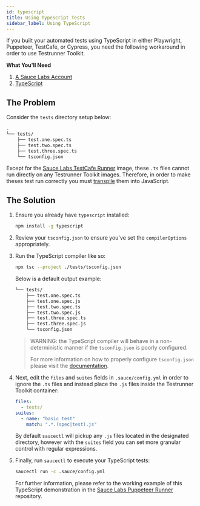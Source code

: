 ```yaml
---
id: typescript
title: Using TypeScript Tests
sidebar_label: Using TypeScript
---
```


If you built your automated tests using TypeScript in either Playwright, Puppeteer, TestCafe, or Cypress, you need the following workaround in order to use Testrunner Toolkit.

__What You'll Need__

1. [A Sauce Labs Account](https://saucelabs.com/sign-up)
2. [TypeScript](https://www.typescriptlang.org/download)

## The Problem

Consider the `tests` directory setup below:

```bash
.
└── tests/
    ├── test.one.spec.ts
    ├── test.two.spec.ts
    ├── test.three.spec.ts
    └── tsconfig.json
```

Except for the [Sauce Labs TestCafe Runner](https://github.com/saucelabs/sauce-testcafe-runner) image, these `.ts` files cannot run directly on any Testrunner Toolkit images. Therefore, in order to make theses test run correctly you must [transpile](https://code.visualstudio.com/docs/typescript/typescript-compiling#_transpile-typescript-into-javascript) them into JavaScript.

## The Solution
    
1. Ensure you already have `typescript` installed:

   ```bash
   npm install -g typescript
   ```

2. Review your `tsconfig.json` to ensure you've set the `compilerOptions` appropriately.

3. Run the TypeScript compiler like so:

   ```bash
   npx tsc --project ./tests/tsconfig.json
   ```

   Below is a default output example:

   ```bash
   └── tests/
       ├── test.one.spec.ts
       ├── test.one.spec.js
       ├── test.two.spec.ts
       ├── test.two.spec.js
       ├── test.three.spec.ts
       ├── test.three.spec.js
       └── tsconfig.json
   ```

   > WARNING: the TypeScript compiler will behave in a non-deterministic manner if the `tsconfig.json` is poorly configured. 
   >
   > For more information on how to properly configure `tsconfig.json` please visit the [documentation](https://www.typescriptlang.org/docs/handbook/migrating-from-javascript.html#writing-a-configuration-file).
4. Next, edit the `files` and `suites` fields in `.sauce/config.yml` in order to ignore the `.ts` files and instead place the `.js` files inside the Testrunner Toolkit container:

   ```yaml
   files:
     - tests/
   suites:
     - name: "basic test"
       match: ".*.(spec|test).js"
   ```

   By default `saucectl` will pickup any `.js` files located in the designated directory, however with the `suites` field you can set more granular control with regular expressions.

5. Finally, run `saucectl` to execute your TypeScript tests:

   ```bash
   saucectl run -c .sauce/config.yml
   ```

    For further information, please refer to the working example of this TypeScript demonstration in the [Sauce Labs Puppeteer Runner](https://github.com/saucelabs/sauce-puppeteer-runner/tree/master/tests/fixtures/typescript) repository.